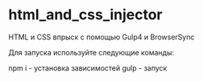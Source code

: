 # html_and_css_injector
HTML и CSS впрыск с помощью Gulp4 и BrowserSync

Для запуска используйте следующие команды:

npm i - установка зависимостей
gulp  - запуск
